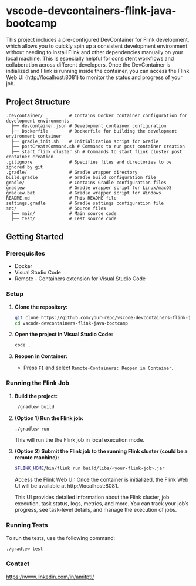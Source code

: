 # vscode-devcontainers-flink-java-bootcamp

This project includes a pre-configured DevContainer for Flink development, which allows you to quickly spin up a consistent development environment without needing to install Flink and other dependencies manually on your local machine. This is especially helpful for consistent workflows and collaboration across different developers. Once the DevContainer is initialized and Flink is running inside the container, you can access the Flink Web UI (http://localhost:8081) to monitor the status and progress of your job.

## Project Structure
```
.devcontainer/          # Contains Docker container configuration for development environments
  ├── devcontainer.json # Development container configuration
  ├── Dockerfile        # Dockerfile for building the development environment container
  ├── gradle_init.sh    # Initialization script for Gradle
  ├── postCreateCommand.sh # Commands to run post container creation
  ├── start_flink_cluster.sh # Commands to start flink cluster post container creation
.gitignore              # Specifies files and directories to be ignored by git
.gradle/                # Gradle wrapper directory
build.gradle            # Gradle build configuration file
gradle/                 # Contains Gradle configuration files
gradlew                 # Gradle wrapper script for Linux/macOS
gradlew.bat             # Gradle wrapper script for Windows
README.md               # This README file
settings.gradle         # Gradle settings configuration file
src/                    # Source files
  ├── main/             # Main source code
  ├── test/             # Test source code
```
## Getting Started

### Prerequisites

- Docker
- Visual Studio Code
- Remote - Containers extension for Visual Studio Code

### Setup

1. **Clone the repository:**

    ```sh
    git clone https://github.com/your-repo/vscode-devcontainers-flink-java-bootcamp.git
    cd vscode-devcontainers-flink-java-bootcamp
    ```

2. **Open the project in Visual Studio Code:**

    ```sh
    code .
    ```

3. **Reopen in Container:**

    - Press `F1` and select `Remote-Containers: Reopen in Container`.

### Running the Flink Job

1. **Build the project:**

    ```sh
    ./gradlew build
    ```

2. **(Option 1) Run the Flink job:**

    ```sh
    ./gradlew run
    ```
    This will run the the Flink job in local execution mode.

3. **(Option 2) Submit the Flink job to the running Flink cluster (could be a remote machine):**

    ```sh
    $FLINK_HOME/bin/flink run build/libs/<your-flink-job>.jar
    ```
    Access the Flink Web UI: Once the container is initialized, the Flink Web UI will be available at http://localhost:8081.

    This UI provides detailed information about the Flink cluster, job execution, task status, logs, metrics, and more.
    You can track your job’s progress, see task-level details, and manage the execution of jobs.

### Running Tests

To run the tests, use the following command:

```sh
./gradlew test
```
### Contact
https://www.linkedin.com/in/amitptl/
